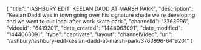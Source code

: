 {
    "title": "iASHBURY EDIT: KEELAN DADD AT MARSH PARK",
    "description": "Keelan Dadd was in town going over his signature shade we're developing and we went to our local after work skate park.",
    "channelid": "3763996",
    "videoid": "6419201",
    "date_created": "1444063091",
    "date_modified": "1444063091",
    "type": "captivate",
    "layout": "channelVideo",
    "url": "\/ashbury\/iashbury-edit-keelan-dadd-at-marsh-park\/3763996-6419201"
}